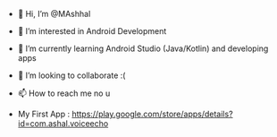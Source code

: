 - 👋 Hi, I’m @MAshhal
- 👀 I’m interested in Android Development
- 🌱 I’m currently learning Android Studio (Java/Kotlin) and developing apps
- 💞️ I’m looking to collaborate :(
- 📫 How to reach me no u

- My First App : https://play.google.com/store/apps/details?id=com.ashal.voiceecho

<!---
MAshhal/MAshhal is a ✨ special ✨ repository because its `README.md` (this file) appears on your GitHub profile.
You can click the Preview link to take a look at your changes.
--->
